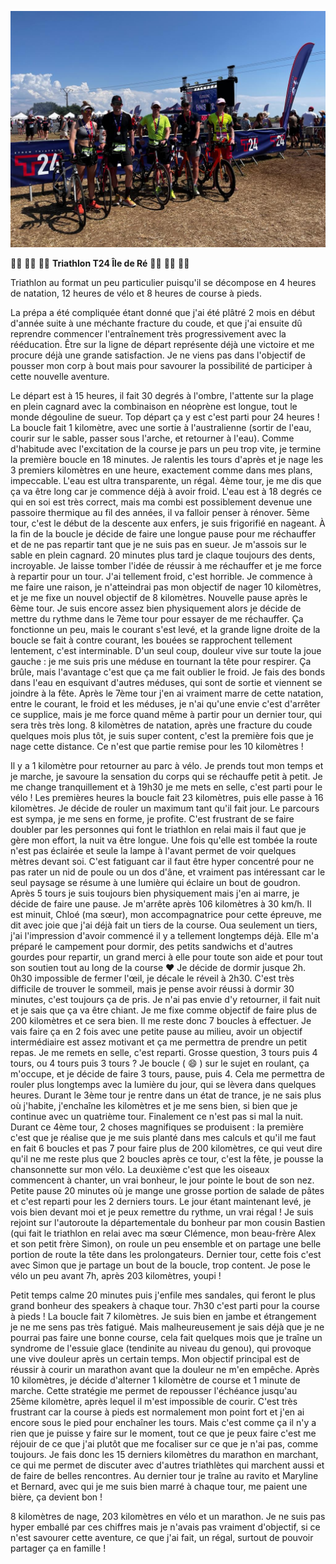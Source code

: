 ![Photo de groupe](./photos/2023_06_03_T24_Ile_de_Re.jpg)

:swimming_man: :biking_man: :running_man: **Triathlon T24 Île de Ré** :swimming_man: :biking_man: :running_man:

Triathlon au format un peu particulier puisqu'il se décompose en 4 heures de natation, 12 heures de vélo et 8 heures de course à pieds.

La prépa a été compliquée étant donné que j'ai été plâtré 2 mois en début d'année suite à une méchante fracture du coude, et que j'ai ensuite dû reprendre commencer l'entraînement très progressivement avec la rééducation. Être sur la ligne de départ représente déjà une victoire et me procure déjà une grande satisfaction. Je ne viens pas dans l'objectif de pousser mon corp à bout mais pour savourer la possibilité de participer à cette nouvelle aventure.

Le départ est à 15 heures, il fait 30 degrés à l'ombre, l'attente sur la plage en plein cagnard avec la combinaison en néoprène est longue, tout le monde dégouline de sueur. Top départ ça y est c'est parti pour 24 heures ! La boucle fait 1 kilomètre, avec une sortie à l'australienne (sortir de l'eau, courir sur le sable, passer sous l'arche, et retourner à l'eau). Comme d'habitude avec l'excitation de la course je pars un peu trop vite, je termine la première boucle en 18 minutes. Je ralentis les tours d'après et je nage les 3 premiers kilomètres en une heure, exactement comme dans mes plans, impeccable. L'eau est ultra transparente, un régal. 4ème tour, je me dis que ça va être long car je commence déjà à avoir froid. L'eau est à 18 degrés ce qui en soi est très correct, mais ma combi est possiblement devenue une passoire thermique au fil des années, il va falloir penser à rénover. 5ème tour, c'est le début de la descente aux enfers, je suis frigorifié en nageant. À la fin de la boucle je décide de faire une longue pause pour me réchauffer et de ne pas repartir tant que je ne suis pas en sueur. Je m'assois sur le sable en plein cagnard. 20 minutes plus tard je claque toujours des dents, incroyable. Je laisse tomber l'idée de réussir à me réchauffer et je me force à repartir pour un tour. J'ai tellement froid, c'est horrible. Je commence à me faire une raison, je n'atteindrai pas mon objectif de nager 10 kilomètres, et je me fixe un nouvel objectif de 8 kilomètres. Nouvelle pause après le 6ème tour. Je suis encore assez bien physiquement alors je décide de mettre du rythme dans le 7ème tour pour essayer de me réchauffer. Ça fonctionne un peu, mais le courant s'est levé, et la grande ligne droite de la boucle se fait à contre courant, les bouées se rapprochent tellement lentement, c'est interminable. D'un seul coup, douleur vive sur toute la joue gauche : je me suis pris une méduse en tournant la tête pour respirer. Ça brûle, mais l'avantage c'est que ça me fait oublier le froid. Je fais des bonds dans l'eau en esquivant d'autres méduses, qui sont de sortie et viennent se joindre à la fête. Après le 7ème tour j'en ai vraiment marre de cette natation, entre le courant, le froid et les méduses, je n'ai qu'une envie c'est d'arrêter ce supplice, mais je me force quand même à partir pour un dernier tour, qui sera très très long. 8 kilomètres de natation, après une fracture du coude quelques mois plus tôt, je suis super content, c'est la première fois que je nage cette distance. Ce n'est que partie remise pour les 10 kilomètres !

Il y a 1 kilomètre pour retourner au parc à vélo. Je prends tout mon temps et je marche, je savoure la sensation du corps qui se réchauffe petit à petit. Je me change tranquillement et à 19h30 je me mets en selle, c'est parti pour le vélo ! Les premières heures la boucle fait 23 kilomètres, puis elle passe à 16 kilomètres. Je décide de rouler un maximum tant qu'il fait jour. Le parcours est sympa, je me sens en forme, je profite. C'est frustrant de se faire doubler par les personnes qui font le triathlon en relai mais il faut que je gère mon effort, la nuit va être longue. Une fois qu'elle est tombée la route n'est pas éclairée et seule la lampe à l'avant permet de voir quelques mètres devant soi. C'est fatiguant car il faut être hyper concentré pour ne pas rater un nid de poule ou un dos d'âne, et vraiment pas intéressant car le seul paysage se résume à une lumière qui éclaire un bout de goudron. Après 5 tours je suis toujours bien physiquement mais j'en ai marre, je décide de faire une pause. Je m'arrête après 106 kilomètres à 30 km/h. Il est minuit, Chloé (ma sœur), mon accompagnatrice pour cette épreuve, me dit avec joie que j'ai déjà fait un tiers de la course. Oua seulement un tiers, j'ai l'impression d'avoir commencé il y a tellement longtemps déjà. Elle m'a préparé le campement pour dormir, des petits sandwichs et d'autres gourdes pour repartir, un grand merci à elle pour toute son aide et pour tout son soutien tout au long de la course :heart: Je décide de dormir jusque 2h. 0h30 impossible de fermer l'œil, je décale le réveil à 2h30. C'est très difficile de trouver le sommeil, mais je pense avoir réussi à dormir 30 minutes, c'est toujours ça de pris. Je n'ai pas envie d'y retourner, il fait nuit et je sais que ça va être chiant. Je me fixe comme objectif de faire plus de 200 kilomètres et ce sera bien. Il me reste donc 7 boucles à effectuer. Je vais faire ça en 2 fois avec une petite pause au milieu, avoir un objectif intermédiaire est assez motivant et ça me permettra de prendre un petit repas. Je me remets en selle, c'est reparti. Grosse question, 3 tours puis 4 tours, ou 4 tours puis 3 tours ? Je boucle ( :smile: ) sur le sujet en roulant, ça m'occupe, et je décide de faire 3 tours, pause, puis 4. Cela me permettra de rouler plus longtemps avec la lumière du jour, qui se lèvera dans quelques heures. Durant le 3ème tour je rentre dans un état de trance, je ne sais plus où j'habite, j'enchaîne les kilomètres et je me sens bien, si bien que je continue avec un quatrième tour. Finalement ce n'est pas si mal la nuit. Durant ce 4ème tour, 2 choses magnifiques se produisent : la première c'est que je réalise que je me suis planté dans mes calculs et qu'il me faut en fait 6 boucles et pas 7 pour faire plus de 200 kilomètres, ce qui veut dire qu'il ne me reste plus que 2 boucles après ce tour, c'est la fête, je pousse la chansonnette sur mon vélo. La deuxième c'est que les oiseaux commencent à chanter, un vrai bonheur, le jour pointe le bout de son nez. Petite pause 20 minutes où je mange une grosse portion de salade de pâtes et c'est reparti pour les 2 derniers tours. Le jour étant maintenant levé, je vois bien devant moi et je peux remettre du rythme, un vrai régal ! Je suis rejoint sur l'autoroute la départementale du bonheur par mon cousin Bastien (qui fait le triathlon en relai avec ma sœur Clémence, mon beau-frère Alex et son petit frère Simon), on roule un peu ensemble et on partage une belle portion de route la tête dans les prolongateurs. Dernier tour, cette fois c'est avec Simon que je partage un bout de la boucle, trop content. Je pose le vélo un peu avant 7h, après 203 kilomètres, youpi !

Petit temps calme 20 minutes puis j'enfile mes sandales, qui feront le plus grand bonheur des speakers à chaque tour. 7h30 c'est parti pour la course à pieds ! La boucle fait 7 kilomètres. Je suis bien en jambe et étrangement je ne me sens pas très fatigué. Mais malheureusement je sais déjà que je ne pourrai pas faire une bonne course, cela fait quelques mois que je traîne un syndrome de l'essuie glace (tendinite au niveau du genou), qui provoque une vive douleur après un certain temps. Mon objectif principal est de réussir à courir un marathon avant que la douleur ne m'en empêche. Après 10 kilomètres, je décide d'alterner 1 kilomètre de course et 1 minute de marche. Cette stratégie me permet de repousser l'échéance jusqu'au 25ème kilomètre, après lequel il m'est impossible de courir. C'est très frustrant car la course à pieds est normalement mon point fort et j'en ai encore sous le pied pour enchaîner les tours. Mais c'est comme ça il n'y a rien que je puisse y faire sur le moment, tout ce que je peux faire c'est me réjouir de ce que j'ai plutôt que me focaliser sur ce que je n'ai pas, comme toujours. Je fais donc les 15 derniers kilomètres du marathon en marchant, ce qui me permet de discuter avec d'autres triathlètes qui marchent aussi et de faire de belles rencontres. Au dernier tour je traîne au ravito et Maryline et Bernard, avec qui je me suis bien marré à chaque tour, me paient une bière, ça devient bon !

8 kilomètres de nage, 203 kilomètres en vélo et un marathon. Je ne suis pas hyper emballé par ces chiffres mais je n'avais pas vraiment d'objectif, si ce n'est savourer cette aventure, ce que j'ai fait, un régal, surtout de pouvoir partager ça en famille !
